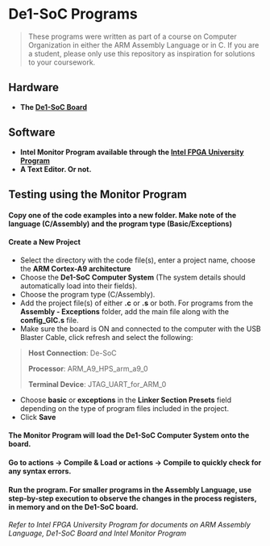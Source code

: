 # De1-SoC Programs
> These programs were written as part of a course on Computer Organization in either the ARM Assembly Language or in C. If you are a student, please only use this repository as inspiration for solutions to your coursework.

## Hardware
* **The [De1-SoC Board](http://www.de1-soc.terasic.com/)**

## Software
* **Intel Monitor Program available through the [Intel FPGA University Program](https://www.intel.com/content/www/us/en/programmable/support/training/university/overview.html)**
* **A Text Editor. Or not.**

## Testing using the Monitor Program
#### Copy one of the code examples into a new folder. Make note of the language (C/Assembly) and the program type (Basic/Exceptions)
#### Create a New Project

* Select the directory with the code file(s), enter a project name, choose the **ARM Cortex-A9 architecture**
* Choose the **De1-SoC Computer System** (The system details should automatically load into their fields).
* Choose the program type (C/Assembly).
* Add the project file(s) of either **.c** or **.s** or both. For programs from the **Assembly - Exceptions** folder, add the main file along with the **config_GIC.s** file.
* Make sure the board is ON and connected to the computer with the USB Blaster Cable, click refresh and select the following:

> **Host Connection**: De-SoC
>
> **Processor**: ARM\_A9\_HPS\_arm\_a9\_0
>
> **Terminal Device**: JTAG\_UART\_for\_ARM\_0

* Choose **basic** or **exceptions** in the **Linker Section Presets** field depending on the type of program files included in the project.
* Click **Save**

#### The Monitor Program will load the De1-SoC Computer System onto the board.
#### Go to actions -> Compile & Load or actions -> Compile to quickly check for any syntax errors.
#### Run the program. For smaller programs in the Assembly Language, use step-by-step execution to observe the changes in the process registers, in memory and on the De1-SoC board.

*Refer to Intel FPGA University Program for documents on ARM Assembly Language, De1-SoC Board and Intel Monitor Program*


